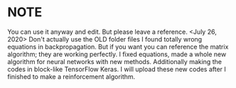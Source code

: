 # NOTE
You can use it anyway and edit.
But please leave a reference.
<July 26, 2020>
Don't actually use the OLD folder files I found totally wrong equations in backpropagation.
But if you want you can reference the matrix algorithm; they are working perfectly.
I fixed equations, made a whole new algorithm for neural networks with new methods.
Additionally making the codes in block-like TensorFlow Keras.
I will upload these new codes after I finished to make a reinforcement algorithm.
